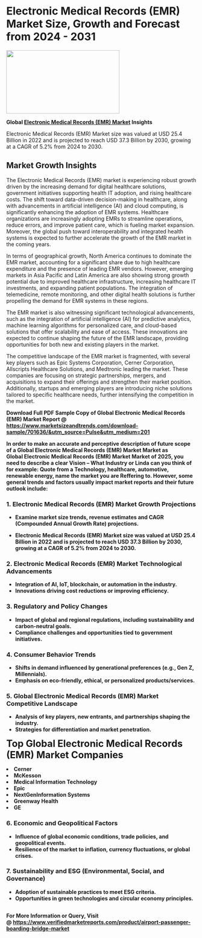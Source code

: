 <H1>Electronic Medical Records (EMR) Market Size, Growth and Forecast from 2024 - 2031</H1><img class="aligncenter size-medium wp-image-584254" src="https://thirdeyenews.in/wp-content/uploads/2024/09/Global-Market-Research-300x168.jpeg" alt="" width="300" height="168" /><p><strong>Global&nbsp;<a href="https://www.marketsizeandtrends.com/download-sample/701636/&amp;utm_source=Pulse&amp;utm_medium=201">Electronic Medical Records (EMR) Market</a> Insights</strong></p><p>Electronic Medical Records (EMR) Market size was valued at USD 25.4 Billion in 2022 and is projected to reach USD 37.3 Billion by 2030, growing at a CAGR of 5.2% from 2024 to 2030.</p><p><h2>Market Growth Insights</h2> <p>The Electronic Medical Records (EMR) market is experiencing robust growth driven by the increasing demand for digital healthcare solutions, government initiatives supporting health IT adoption, and rising healthcare costs. The shift toward data-driven decision-making in healthcare, along with advancements in artificial intelligence (AI) and cloud computing, is significantly enhancing the adoption of EMR systems. Healthcare organizations are increasingly adopting EMRs to streamline operations, reduce errors, and improve patient care, which is fueling market expansion. Moreover, the global push toward interoperability and integrated health systems is expected to further accelerate the growth of the EMR market in the coming years.</p> <p><strong></strong></p> <p>In terms of geographical growth, North America continues to dominate the EMR market, accounting for a significant share due to high healthcare expenditure and the presence of leading EMR vendors. However, emerging markets in Asia Pacific and Latin America are also showing strong growth potential due to improved healthcare infrastructure, increasing healthcare IT investments, and expanding patient populations. The integration of telemedicine, remote monitoring, and other digital health solutions is further propelling the demand for EMR systems in these regions.</p> <p>The EMR market is also witnessing significant technological advancements, such as the integration of artificial intelligence (AI) for predictive analytics, machine learning algorithms for personalized care, and cloud-based solutions that offer scalability and ease of access. These innovations are expected to continue shaping the future of the EMR landscape, providing opportunities for both new and existing players in the market.</p> <p>The competitive landscape of the EMR market is fragmented, with several key players such as Epic Systems Corporation, Cerner Corporation, Allscripts Healthcare Solutions, and Medtronic leading the market. These companies are focusing on strategic partnerships, mergers, and acquisitions to expand their offerings and strengthen their market position. Additionally, startups and emerging players are introducing niche solutions tailored to specific healthcare needs, further intensifying the competition in the market.</p> <p><strong></p><p><span class=""><strong>Download Full PDF Sample Copy of Global Electronic Medical Records (EMR) Market Report</strong> @ <a href="https://www.marketsizeandtrends.com/download-sample/701636/&amp;utm_source=Pulse&amp;utm_medium=201" target="_blank">https://www.marketsizeandtrends.com/download-sample/701636/&amp;utm_source=Pulse&amp;utm_medium=201</a></span></p><p>In order to make an accurate and perceptive description of future scope of a Global&nbsp;Electronic Medical Records (EMR) Market Market as Global&nbsp;Electronic Medical Records (EMR) Market Market of 2025, you need to describe a clear Vision &ndash; What Industry or Linda can you think of for example: Quote from a Technology, healthcare, automotive, renewable energy, name the market you are Reffering to. However, some general trends and factors usually impact market reports and their future outlook include:</p><h3>1.&nbsp;<strong>Electronic Medical Records (EMR) Market Growth Projections</strong></h3><ul><li>Examine market size trends, revenue estimates and CAGR (Compounded Annual Growth Rate) projections.</li><li><p>Electronic Medical Records (EMR) Market size was valued at USD 25.4 Billion in 2022 and is projected to reach USD 37.3 Billion by 2030, growing at a CAGR of 5.2% from 2024 to 2030.</p></li></ul><h3>2.&nbsp;<strong>Electronic Medical Records (EMR) Market Technological Advancements</strong></h3><ul><li>Integration of AI, IoT, blockchain, or automation in the industry.</li><li>Innovations driving cost reductions or improving efficiency.</li></ul><h3>3.&nbsp;<strong>Regulatory and Policy Changes</strong></h3><ul><li>Impact of global and regional regulations, including sustainability and carbon-neutral goals.</li><li>Compliance challenges and opportunities tied to government initiatives.</li></ul><h3>4.&nbsp;<strong>Consumer Behavior Trends</strong></h3><ul><li>Shifts in demand influenced by generational preferences (e.g., Gen Z, Millennials).</li><li>Emphasis on eco-friendly, ethical, or personalized products/services.</li></ul><h3>5.&nbsp;<strong>Global Electronic Medical Records (EMR) Market Competitive Landscape</strong></h3><ul><li>Analysis of key players, new entrants, and partnerships shaping the industry.</li><li>Strategies for differentiation and market penetration.</li></ul><p data-pm-slice="1 1 []"><span style="color: inherit; font-family: inherit; font-size: 25px;">Top Global Electronic Medical Records (EMR) Market Companies</span></p><div class="" data-test-id=""><p><li>Cerner</li><li> McKesson</li><li> Medical Information Technology</li><li> Epic</li><li> NextGenInformation Systems</li><li> Greenway Health</li><li> GE</li></p></div><h3>6.&nbsp;<strong>Economic and Geopolitical Factors</strong></h3><ul><li>Influence of global economic conditions, trade policies, and geopolitical events.</li><li>Resilience of the market to inflation, currency fluctuations, or global crises.</li></ul><h3>7.&nbsp;<strong>Sustainability and ESG (Environmental, Social, and Governance)</strong></h3><ul><li>Adoption of sustainable practices to meet ESG criteria.</li><li>Opportunities in green technologies and circular economy principles.</li></ul><h2><strong style="font-size: 14px;">For More Information or Query, Visit @&nbsp;</strong><a style="background-color: #ffffff; font-size: 14px;" href="https://www.marketsizeandtrends.com/report/electronic-medical-records-emr-market/" target="_blank">https://www.verifiedmarketreports.com/product/airport-passenger-boarding-bridge-market</a></h2>
